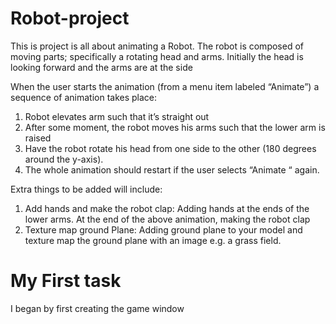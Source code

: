 # Robot-project

<p>
This is project is all about animating a Robot. The robot is composed of moving parts; specifically a
rotating head and arms. Initially the head is looking forward and the arms are at the side
</p>

<p>
When the user starts the animation (from a menu item labeled “Animate”) a sequence of
animation takes place:
</p>
<ol>
<li>Robot elevates arm such that it’s straight out</li>
<li>After some moment, the robot moves his arms such that the lower arm is raised</li>
<li> Have the robot rotate his head from one side to the other (180 degrees around the y-axis).</li>
<li>The whole animation should restart if the user selects “Animate “ again.</li>
</ol>

<p>
Extra things to be added will include:
</p>
<ol>
<li>Add hands and make the robot clap: Adding hands at the ends of the lower
arms. At the end of the above animation, making the robot clap </li>
<li> Texture map ground Plane: Adding ground plane to your model and texture
map the ground plane with an image e.g. a grass field.</li>
</ol>

# My First task
<p>I began by first creating the game window  </p>
